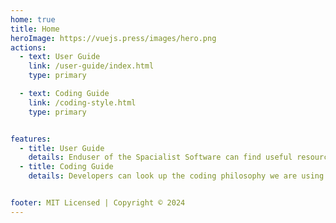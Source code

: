 ```yaml
---
home: true
title: Home
heroImage: https://vuejs.press/images/hero.png
actions:
  - text: User Guide
    link: /user-guide/index.html
    type: primary

  - text: Coding Guide
    link: /coding-style.html
    type: primary


features:
  - title: User Guide
    details: Enduser of the Spacialist Software can find useful resources to unlock the full potential of this versatile work environment.
  - title: Coding Guide
    details: Developers can look up the coding philosophy we are using in the project when contributing to the project.


footer: MIT Licensed | Copyright © 2024
---
```



[default-theme-home]: https://vuejs.press/reference/default-theme/frontmatter.html#home-page

